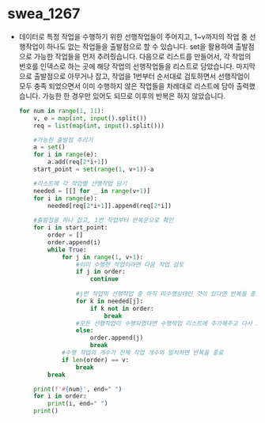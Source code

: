 # swea_1267

- 데이터로 특정 작업을 수행하기 위한 선행작업들이 주어지고, 1~v까지의 작업 중 선행작업이 하나도 없는 작업들을 출발점으로 할 수 있습니다. set을 활용하여 출발점으로 가능한 작업들을 먼저 추려줬습니다. 다음으로 리스트를 만들어서, 각 작업의 번호를 인덱스로 하는 곳에 해당 작업의 선행작업들을 리스트로 담았습니다. 마지막으로 출발점으로 아무거나 잡고, 작업을 1번부터 순서대로 검토하면서 선행작업이 모두 충족 되었으면서 이미 수행하지 않은 작업들을 차례대로 리스트에 담아 출력했습니다. 가능한 한 경우만 있어도 되므로 이후의 반복은 하지 않았습니다.

  ```python
  for num in range(1, 11):
      v, e = map(int, input().split())
      req = list(map(int, input().split()))
  
      #가능한 출발점 추리기
      a = set()
      for i in range(e):
          a.add(req[2*i+1])
      start_point = set(range(1, v+1))-a
  
      #리스트에 각 작업별 선행작업 담기
      needed = [[] for _ in range(v+1)]
      for i in range(e):
          needed[req[2*i+1]].append(req[2*i])
          
      #출발점을 하나 잡고, 1번 작업부터 반복문으로 확인
      for i in start_point:
          order = []
          order.append(i)
          while True:
              for j in range(1, v+1):
                  #이미 수행한 작업이라면 다음 작업 검토
                  if j in order:
                      continue
                  
                  #j번 작업의 선행작업 중 아직 미수행상태인 것이 있다면 반복을 종료하고 다음 작업 검토
                  for k in needed[j]:
                      if k not in order:
                          break
                  #모든 선행작업이 수행되었다면 수행작업 리스트에 추가해주고 다시 1번부터 검토
                  else:
                      order.append(j)
                      break
              #수행 작업의 개수가 전체 작업 개수와 일치하면 반복을 종료
              if len(order) == v:
                  break
          break
  
      print(f'#{num}', end=" ")
      for i in order:
          print(i, end=" ")
      print()
  ```

  